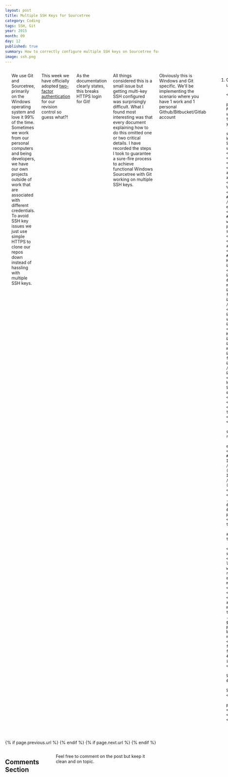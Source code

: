 ```yaml
---
layout: post
title: Multiple SSH Keys for Sourcetree
category: Coding
tags: SSH, Git
year: 2015
month: 09
day: 12
published: true
summary: How to correctly configure multiple SSH keys on Sourcetree for Windows
image: ssh.png
---
```


<!-- Content -->
<div class="row">
	<div class="col-md-9 columns">
	<!-- CONTENT HERE -->

    <h1>Multiple SSH Keys for Git on Windows</h1>

<p>We use Git and Sourcetree, primarily on the Windows operating system and love it 99% of the time. Sometimes we work from our personal computers and being developers, we have our own projects outside of work that are associated with different credentials. To avoid SSH key issues we just use simple HTTPS to clone our repos down instead of hassling with multiple SSH keys.</p>

<p>This week we have&nbsp;officially adopted&nbsp;<a href="https://github.com/blog/1614-two-factor-authentication" target="_blank">two-factor authentication</a> for our revision control so guess what?!</p>

<p>As the documentation clearly states, this breaks HTTPS login for Git!</p>

<p> All things considered this is a small issue but getting multi-key SSH configured was surprisingly difficult. What I found most interesting was that every document explaining how to do this omitted one or two critical details. I have recorded the steps I took to guarantee a&nbsp;sure-fire process to achieve functional&nbsp;Windows Sourcetree with Git working on multiple SSH keys.</p>

<p>Obviously this is Windows and Git specific. We&#39;ll be implementing the scenario where you have 1 work and 1 personal Github/Bitbucket/Gitlab account</p>

<hr />

<ol>
	<p><li><a id="step1" name="step1"></a>Configure Sourcetree to use OpenSSH. We don&#39;t use HG so no issues for us!

	<ul>
		<li><b>Existing Keys:</b> If you previously used Putty, load your ppk into PuttyGen and convert it to Open SSH format using the conversion option. Append .rsa to the file name so you can differentiate from your ppk format private key.</li>
		<li><b>Fresh Start:</b> If you want to start from <em>scratch</em>, generate two new keys in PuttyGen. 1 for work and 1 for home. Save the private and public keys for later use.</li>
	</ul>
	</li></p>
	<p><li>Check that <strong>both</strong>&nbsp;of your personal and work account have the correct public keys added for access.</li></p>
	<p><li>Create a .bashrc file at %userprofile%\.bashrc and save the following:
	<div style="background:#eee; border:1px solid #ccc; padding:5px 10px">#! /bin/bash&nbsp;<br />
	eval `ssh-agent -s`&nbsp;<br />
    <br />
    # Note you make change the .rsa to match whatever suffix you choose for your OpenSSH private keys.<br />
	ssh-add ~/.ssh/*.rsa  </div>
	</li></p>
	<p><li><a id="step4"" name="step4"></a>Create a %userprofile%\.ssh\config
	<div style="background:#eee; border:1px solid #ccc; padding:5px 10px">
    Host work<br />
	&nbsp;&nbsp;HostName host.org<br />
    <br />
    &nbsp;&nbsp;# The ~/ means your profile directory. work.rsa should be changed to match<br />
    &nbsp;&nbsp;# the OpenSSH private key name for your work account. <br />
	&nbsp;&nbsp;IdentityFile ~/.ssh/work.rsa<br />
    <br />
    &nbsp;&nbsp;# Tell SSH to only use identities used in this file<br />
	&nbsp;&nbsp;IdentitiesOnly yes<br />
    <br />
	Host home<br />
	&nbsp;&nbsp;HostName host.org<br /><br />
    &nbsp;&nbsp;# home.rsa should be changed to match<br />
    &nbsp;&nbsp;# the OpenSSH private key name for your home account. <br />
	&nbsp;&nbsp;IdentityFile ~/.ssh/home.rsa<br />
	&nbsp;&nbsp;IdentitiesOnly yes</div>
    <p> See the <a href="http://linux.die.net/man/5/ssh_config"> SSH Docs</a> for more information about these options</p>
	</li></p>
	<p><li>Close Sourcetree</li></p>
	<p><li>Close <strong>all&nbsp;</strong>open terminals/shells/cmd prompts</li></p>
	<p><li>Relaunch Sourcetree</li></p>
	<p><li>Launch Terminal via Sourcetree</p>
		<img alt="terminal_sourcetree" src="/img/posts/terminal_st.png" class="img-responsive img-thumbnail"/>	
        <p>and verify that you see similar output:&nbsp;</p>
	<div style="background:#eee; border:1px solid #ccc; padding:5px 10px">Agent pid 11740<br />
	Identity added: /c/Users/yourname/.ssh/home.rsa (/c/Users/yourname/.ssh/home.rsa)<br />
	Identity added: /c/Users/yourname/.ssh/work.rsa (/c/Users/yourname/.ssh/work.rsa)</div>
	</li></p>
	<p><li>If you do not see that output, your .bashrc file is incorrect or in the wrong directory. Redo Step 3. If that still doesn&#39;t work, start over because you probably have the wrong format keys.</li></p>
	<p><li>&nbsp;Running ssh-add -l should list the thumbprints for your two SSH keys.</p>
    	<img alt="ssh-add-l" src="/img/posts/ssh-add-l.png" class="img-responsive img-thumbnail"/>
        </li></p>
	<p><li>You are now ready to clone/pull/push some code!</li></p>
    <p><em>From here, depending on what order you loaded your keys either your home or work will be treated as default. For me, my home registers as default because either key name or thumbprint is alphabetically first. No matter though; we can fix this!&nbsp;</em></p>
    </li></p>
	<p><li>Repos belonging to the non-default account will need to have their git origins modified by replacing the hostname portion of the url with the alias&nbsp;id from your .ssh\config file. In my case that would be git@work:myname/repo.git. Note that you may provide the user option in the config file but omitted it because I don&#39;t really need it.</li></p>
	<p><li>Once you have updated your git origin for the secondary account to use the config file&#39;s alias from <a href="#step4">step 4</a>, you should be able to push/pul without issue.</li></p>
	<ul>
		<li>If you do have an issue, use Sourcetree menu Tools -&gt; Add SSH Key... dialog to try re-adding the key.</li>
		<li>If that doesn&#39;t work, close Sourcetree, any open console, and try again!</li>
		<li>If that doesn&#39;t work then you probably missed a step or detail. Try again!</li>
	</ul>
	</li>
</ol>

<p>&nbsp;</p>

<p>Good luck and happy coding!</p>
	  
	<!-- END CONTENT-->  
	</div>
</div> 

<div class="row">
	<div class="span3 columns">&nbsp;</div>
	<div class="span6 column">
			<p class="pull-right">{% if page.previous.url %} <a href="{{page.previous.url}}" title="Previous Post: {{page.previous.title}}"><i class="icon-chevron-left"></i></a> 	{% endif %}   {% if page.next.url %} 	<a href="{{page.next.url}}" title="Next Post: {{page.next.title}}"><i class="icon-chevron-right"></i></a> 	{% endif %} </p>  
	</div>
</div>
	
<div class="row">	
    <div class="span9 columns">    
		<h2>Comments Section</h2>
	    <p>Feel free to comment on the post but keep it clean and on topic.</p>	
		<div id="disqus_thread"></div>
		<script type="text/javascript">
			/* * * CONFIGURATION VARIABLES: EDIT BEFORE PASTING INTO YOUR WEBPAGE * * */
			var disqus_shortname = 'ptidevelopers'; // required: replace example with your forum shortname
			var disqus_identifier = '{{ page.url }}';
			var disqus_url = 'http://pyramidtechnologies.github.com{{ page.url }}';
 
			
			/* * * DON'T EDIT BELOW THIS LINE * * */
			(function() {
				var dsq = document.createElement('script'); dsq.type = 'text/javascript'; dsq.async = true;
				dsq.src = 'http://' + disqus_shortname + '.disqus.com/embed.js';
				(document.getElementsByTagName('head')[0] || document.getElementsByTagName('body')[0]).appendChild(dsq);
			})();
		</script>
		<noscript>Please enable JavaScript to view the <a href="http://disqus.com/?ref_noscript">comments powered by Disqus.</a></noscript>
		<a href="http://disqus.com" class="dsq-brlink">blog comments powered by <span class="logo-disqus">Disqus</span></a>
	</div>
</div>

<!-- Twitter -->
<script>!function(d,s,id){var js,fjs=d.getElementsByTagName(s)[0];if(!d.getElementById(id)){js=d.createElement(s);js.id=id;js.src="//platform.twitter.com/widgets.js";fjs.parentNode.insertBefore(js,fjs);}}(document,"script","twitter-wjs");</script>

<!-- Google + -->
<script type="text/javascript">
  (function() {
    var po = document.createElement('script'); po.type = 'text/javascript'; po.async = true;
    po.src = 'https://apis.google.com/js/plusone.js';
    var s = document.getElementsByTagName('script')[0]; s.parentNode.insertBefore(po, s);
  })();
</script>
